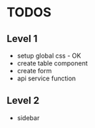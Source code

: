 # TODOS

## Level 1
- setup global css - OK
- create table component
- create form
- api service function

## Level 2
- sidebar

